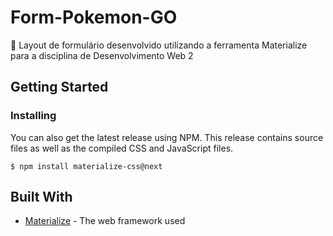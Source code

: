 # Form-Pokemon-GO
🏀 Layout de formulário desenvolvido utilizando a ferramenta Materialize para a disciplina de Desenvolvimento Web 2

## Getting Started

### Installing

You can also get the latest release using NPM. This release contains source files as well as the compiled CSS and JavaScript files.

```
$ npm install materialize-css@next
```

## Built With

* [Materialize](https://materializecss.com/) - The web framework used
